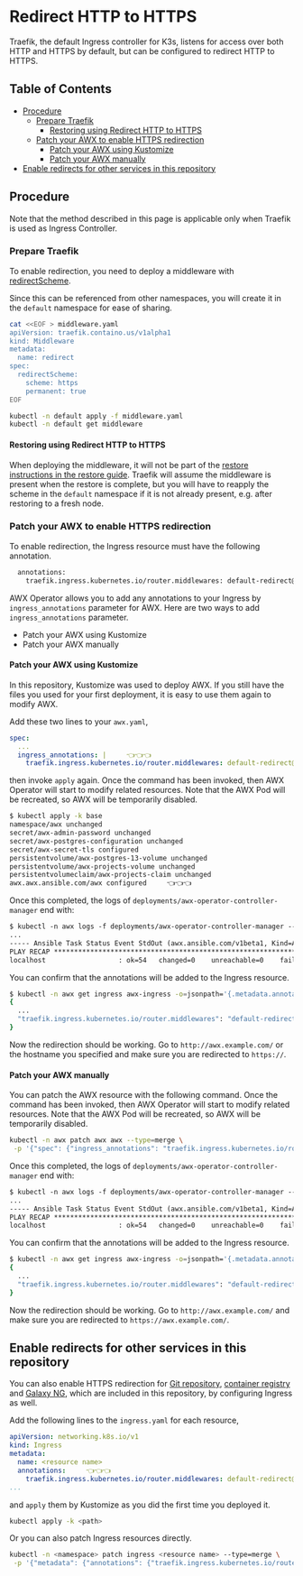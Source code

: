 <!-- omit in toc -->
# Redirect HTTP to HTTPS

Traefik, the default Ingress controller for K3s, listens for access over both HTTP and HTTPS by default, but can be configured to redirect HTTP to HTTPS.

<!-- omit in toc -->
## Table of Contents

- [Procedure](#procedure)
  - [Prepare Traefik](#prepare-traefik)
      - [Restoring using Redirect HTTP to HTTPS](#restoring-using-redirect-http-to-https)
  - [Patch your AWX to enable HTTPS redirection](#patch-your-awx-to-enable-https-redirection)
    - [Patch your AWX using Kustomize](#patch-your-awx-using-kustomize)
    - [Patch your AWX manually](#patch-your-awx-manually)
- [Enable redirects for other services in this repository](#enable-redirects-for-other-services-in-this-repository)

## Procedure

Note that the method described in this page is applicable only when Traefik is used as Ingress Controller.

### Prepare Traefik

To enable redirection, you need to deploy a middleware with [redirectScheme](https://doc.traefik.io/traefik/v2.0/middlewares/redirectscheme/).

Since this can be referenced from other namespaces, you will create it in the `default` namespace for ease of sharing.

```bash
cat <<EOF > middleware.yaml
apiVersion: traefik.containo.us/v1alpha1
kind: Middleware
metadata:
  name: redirect
spec:
  redirectScheme:
    scheme: https
    permanent: true
EOF

kubectl -n default apply -f middleware.yaml
kubectl -n default get middleware
```

#### Restoring using Redirect HTTP to HTTPS
When deploying the middleware, it will not be part of the [restore instructions in the restore guide](../restore/README.md). Traefik will assume the middleware is present when the restore is complete, but you will have to reapply the scheme in the `default` namespace if it is not already present, e.g. after restoring to a fresh node.

### Patch your AWX to enable HTTPS redirection

To enable redirection, the Ingress resource must have the following annotation.

```bash
  annotations:
    traefik.ingress.kubernetes.io/router.middlewares: default-redirect@kubernetescrd
```

AWX Operator allows you to add any annotations to your Ingress by `ingress_annotations` parameter for AWX. Here are two ways to add `ingress_annotations` parameter.

- Patch your AWX using Kustomize
- Patch your AWX manually

#### Patch your AWX using Kustomize

In this repository, Kustomize was used to deploy AWX. If you still have the files you used for your first deployment, it is easy to use them again to modify AWX.

Add these two lines to your `awx.yaml`,

```yaml
spec:
  ...
  ingress_annotations: |     👈👈👈
    traefik.ingress.kubernetes.io/router.middlewares: default-redirect@kubernetescrd     👈👈👈
```

then invoke `apply` again. Once the command has been invoked, then AWX Operator will start to modify related resources. Note that the AWX Pod will be recreated, so AWX will be temporarily disabled.

```bash
$ kubectl apply -k base
namespace/awx unchanged
secret/awx-admin-password unchanged
secret/awx-postgres-configuration unchanged
secret/awx-secret-tls configured
persistentvolume/awx-postgres-13-volume unchanged
persistentvolume/awx-projects-volume unchanged
persistentvolumeclaim/awx-projects-claim unchanged
awx.awx.ansible.com/awx configured     👈👈👈
```

Once this completed, the logs of `deployments/awx-operator-controller-manager` end with:

```txt
$ kubectl -n awx logs -f deployments/awx-operator-controller-manager --tail=100
...
----- Ansible Task Status Event StdOut (awx.ansible.com/v1beta1, Kind=AWX, awx/awx) -----
PLAY RECAP *********************************************************************
localhost                  : ok=54   changed=0    unreachable=0    failed=0    skipped=37   rescued=0    ignored=0
```

You can confirm that the annotations will be added to the Ingress resource.

```bash
$ kubectl -n awx get ingress awx-ingress -o=jsonpath='{.metadata.annotations}' | jq
{
  ...
  "traefik.ingress.kubernetes.io/router.middlewares": "default-redirect@kubernetescrd"
}
```

Now the redirection should be working. Go to `http://awx.example.com/` or the hostname you specified and make sure you are redirected to `https://`.

#### Patch your AWX manually

You can patch the AWX resource with the following command. Once the command has been invoked, then AWX Operator will start to modify related resources. Note that the AWX Pod will be recreated, so AWX will be temporarily disabled.

```bash
kubectl -n awx patch awx awx --type=merge \
 -p '{"spec": {"ingress_annotations": "traefik.ingress.kubernetes.io/router.middlewares: default-redirect@kubernetescrd"}}'
```

Once this completed, the logs of `deployments/awx-operator-controller-manager` end with:

```txt
$ kubectl -n awx logs -f deployments/awx-operator-controller-manager --tail=100
...
----- Ansible Task Status Event StdOut (awx.ansible.com/v1beta1, Kind=AWX, awx/awx) -----
PLAY RECAP *********************************************************************
localhost                  : ok=54   changed=0    unreachable=0    failed=0    skipped=37   rescued=0    ignored=0
```

You can confirm that the annotations will be added to the Ingress resource.

```bash
$ kubectl -n awx get ingress awx-ingress -o=jsonpath='{.metadata.annotations}' | jq
{
  ...
  "traefik.ingress.kubernetes.io/router.middlewares": "default-redirect@kubernetescrd"
}
```

Now the redirection should be working. Go to `http://awx.example.com/` and make sure you are redirected to `https://awx.example.com/`.

## Enable redirects for other services in this repository

You can also enable HTTPS redirection for [Git repository](../git/), [container registry](../registry) and [Galaxy NG](../galaxy), which are included in this repository, by configuring Ingress as well.

Add the following lines to the `ingress.yaml` for each resource,

```yaml
apiVersion: networking.k8s.io/v1
kind: Ingress
metadata:
  name: <resource name>
  annotations:     👈👈👈
    traefik.ingress.kubernetes.io/router.middlewares: default-redirect@kubernetescrd     👈👈👈
...
```

and `apply` them by Kustomize as you did the first time you deployed it.

```bash
kubectl apply -k <path>
```

Or you can also patch Ingress resources directly.

```bash
kubectl -n <namespace> patch ingress <resource name> --type=merge \
 -p '{"metadata": {"annotations": {"traefik.ingress.kubernetes.io/router.middlewares": "default-redirect@kubernetescrd"}}}'
```
